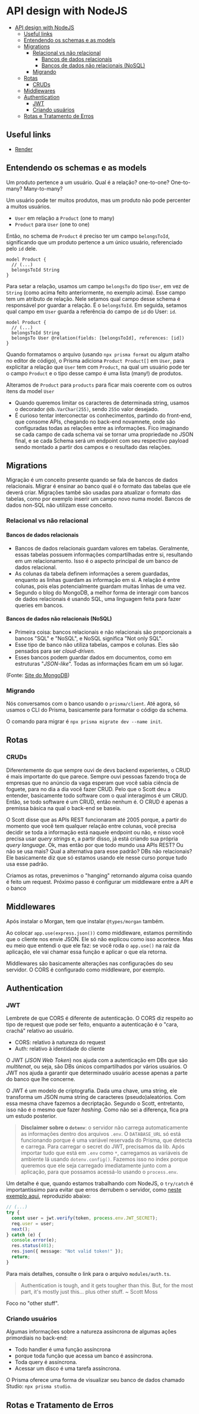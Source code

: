 # API design with NodeJS

<!--toc:start-->

- [API design with NodeJS](#api-design-with-nodejs)
  - [Useful links](#useful-links)
  - [Entendendo os schemas e as models](#entendendo-os-schemas-e-as-models)
  - [Migrations](#migrations)
    - [Relacional vs não relacional](#relacional-vs-não-relacional)
      - [Bancos de dados relacionais](#bancos-de-dados-relacionais)
      - [Bancos de dados não relacionais (NoSQL)](#bancos-de-dados-não-relacionais-nosql)
    - [Migrando](#migrando)
  - [Rotas](#rotas)
    - [CRUDs](#cruds)
  - [Middlewares](#middlewares)
  - [Authentication](#authentication)
    - [JWT](#jwt)
    - [Criando usuários](#criando-usuários)
  - [Rotas e Tratamento de Erros](#rotas-e-tratamento-de-erros)
  <!--toc:end-->

## Useful links

- [Render](https://dashboard.render.com/)

## Entendendo os schemas e as models

Um produto pertence a um usuário. Qual é a relação? one-to-one? One-to-many? Many-to-many?

Um usuário pode ter muitos produtos, mas um produto não pode percenter a muitos usuários.

- `User` em relação a `Product` (one to many)
- `Product` para `User` (one to one)

Então, no schema de `Product` é preciso ter um campo `belongsToId`, significando que um produto pertence a um único usuário, referenciado pelo `id` dele.

```prisma
model Product {
  // (...)
  belongsToId String
}
```

Para setar a relação, usamos um campo `belongsTo` do tipo `User`, em vez de `String` (como acima feito anteriormente, no exemplo acima). Esse campo tem um atributo de relação. Nele setamos qual campo desse schema é responsável por guardar a relação. É o `belongsToId`. Em seguida, setamos qual campo em `User` guarda a referência do campo de `id` do User: `id`.

```prisma
model Product {
  // (...)
  belongsToId String
  belongsTo User @relation(fields: [belongsToId], references: [id])
}
```

Quando formatamos o arquivo (usando `npx prisma format` ou algum atalho no editor de código), o Prisma adiciona `Product Product[]` em `User`, para explicitar a relação que `User` tem com `Product`, na qual um usuário pode ter o campo `Product` e o tipo desse campo é uma lista (many!) de produtos.

Alteramos de `Product` para `products` para ficar mais coerente com os outros itens da model `User`

- Quando queremos limitar os caracteres de determinada string, usamos o decorador `@db.VarChar(255)`, sendo `255`o valor desejado.
- É curioso tentar interconectar os conhecimentos, partindo do front-end, que consome APIs, chegando no back-end novamnete, onde são configuradas todas as relações entre as informações. Fico imaginando se cada campo de cada schema vai se tornar uma propriedade no JSON final, e se cada Schema será um endpoint com seu respectivo payload sendo montado a partir dos campos e o resultado das relações.

## Migrations

Migração é um conceito presente quando se fala de bancos de dados relacionais. Migrar é ensinar ao banco qual é o formato das tabelas que ele deverá criar. Migrações també são usadas para atualizar o formato das tabelas, como por exemplo inserir um campo novo numa model. Bancos de dados non-SQL não utilizam esse conceito.

### Relacional vs não relacional

#### Bancos de dados relacionais

- Bancos de dados relacionais guardam valores em tabelas. Geralmente, essas tabelas possuem informações compartilhadas entre si, resultando em um relacionamento. Isso é o aspecto principal de um banco de dados relacional.
- As colunas da tabela definem informações a serem guardadas, enquanto as linhas guardam as informação em si. A relação é entre colunas, pois elas potencialmente guardam muitas linhas de uma vez.
- Segundo o blog do MongoDB, a melhor forma de interagir com bancos de dados relacionais é usando SQL, uma linguagem feita para fazer queries em bancos.

#### Bancos de dados não relacionais (NoSQL)

- Primeira coisa: bancos relacionais e não relacionais são proporcionais a bancos "SQL" e "NoSQL", e NoSQL significa "Not only SQL".
- Esse tipo de banco não utiliza tabelas, campos e colunas. Eles são pensados para ser _cloud-driven_.
- Esses bancos podem guardar dados em documentos, como em estruturas "_JSON-like_". Todas as informações ficam em um só lugar.

(Fonte: [Site do MongoDB](https://www.mongodb.com/resources/compare/relational-vs-non-relational-databases))

### Migrando

Nós conversamos com o banco usando o `prisma/client`. Até agora, só usamos o CLI do Prisma, basicamente para formatar o código da schema.

O comando para migrar é `npx prisma migrate dev --name init`.

## Rotas

### CRUDs

Diferentemente do que sempre ouvi de devs backend experientes, o CRUD é mais importante do que parece. Sempre ouvi pessoas fazendo troça de empresas que no anúncio da vaga esperam que você sabia ciência de foguete, para no dia a dia você fazer CRUD. Pelo que o Scott deu a entender, basicamente todo software com o qual interagimos é um CRUD. Então, se todo software é um CRUD, então nenhum é. O CRUD é apenas a premissa básica na qual o back-end se baseia.

O Scott disse que as APIs REST funcionaram até 2005 porque, a partir do momento que você tem qualquer relação entre colunas, você precisa decidir se toda a informação está naquele endpoint ou não, e nisso você precisa usar _query strings_ e, a partir disso, já está criando sua própria _query language_. Ok, mas então por que todo mundo usa APIs REST? Ou não se usa mais? Qual a alternativa para esse padrão? DBs não relacionais? Ele basicamente diz que só estamos usando ele nesse curso porque tudo usa esse padrão.

Criamos as rotas, prevenimos o "hanging" retornando alguma coisa quando é feito um request. Próximo passo é configurar um middleware entre a API e o banco

## Middlewares

Após instalar o Morgan, tem que instalar `@types/morgan` também.

Ao colocar `app.use(express.json())` como middleware, estamos permitindo que o cliente nos envie JSON. Ele só não explicou como isso acontece. Mas eu meio que entendi o que ele faz: se você roda o `app.use()` na raiz da aplicação, ele vai chamar essa função e aplicar o que ela retorna.

Middlewares são basicamente alterações nas configurações do seu servidor. O CORS é configurado como middleware, por exemplo.

## Authentication

### JWT

Lembrete de que CORS é diferente de autenticação. O CORS diz respeito ao tipo de request que pode ser feito, enquanto a autenticação é o "cara, crachá" relativo ao usuário.

- CORS: relativo à natureza do request
- Auth: relativo à identidade do cliente

O JWT (_JSON Web Token_) nos ajuda com a autenticação em DBs que são _multitenat_, ou seja, são DBs únicos compartilhados por vários usuários. O JWT nos ajuda a garantir que determinado usuário acesse apenas a parte do banco que lhe concerne.

O JWT é um modelo de criptografia. Dada uma chave, uma string, ele transforma um JSON numa string de caracteres (pseudo)aleatórios. Com essa mesma chave fazemos a decriptação. Segundo o Scott, entretanto, isso não é o mesmo que fazer _hashing_. Como não sei a diferença, fica pra um estudo posterior.

> **Disclaimer sobre o `dotenv`**: o servidor não carrega automaticamente as informações dentro dos arquivos `.env`. O `DATABASE_URL` só está funcionando porque é uma variável reservada do Prisma, que detecta e carrega. Para carregar o secret do JWT, precisamos da lib. Após importar tudo que está em `.env` como `*`, carregamos as variáveis de ambiente lá usando `dotenv.config()`. Fazemos isso no index porque queremos que ele seja carregado imediatamente junto com a aplicação, para que possamos acessá-lo usando o `process.env`.

Um detalhe é que, quando estamos trabalhando com NodeJS, o `try/catch` é importantíssimo para evitar que erros derrubem o servidor, como [neste exemplo aqui](https://github.com/divertimentos/node-studies/blob/d1b3557b03cdd8dc674002d564aaf4a24f93431a/src/modules/auth.ts#L28), reproduzido abaixo:

```typescript
// (...)
try {
  const user = jwt.verify(token, process.env.JWT_SECRET);
  req.user = user;
  next();
} catch (e) {
  console.error(e);
  res.status(401);
  res.json({ message: "Not valid token!" });
  return;
}
```

Para mais detalhes, consulte o link para o arquivo `modules/auth.ts`.

> Authentication is tough, and it gets tougher than this. But, for the most part, it's mostly just this... plus other stuff. ~ Scott Moss

Foco no "other stuff".

### Criando usuários

Algumas informações sobre a natureza assíncrona de algumas ações primordiais no back-end:

- Todo handler é uma função assíncrona
- porque toda função que acessa um banco é assíncrona.
- Toda query é assíncrona.
- Acessar um disco é uma tarefa assíncrona.

O Prisma oferece uma forma de visualizar seu banco de dados chamado Studio: `npx prisma studio`.

## Rotas e Tratamento de Erros
